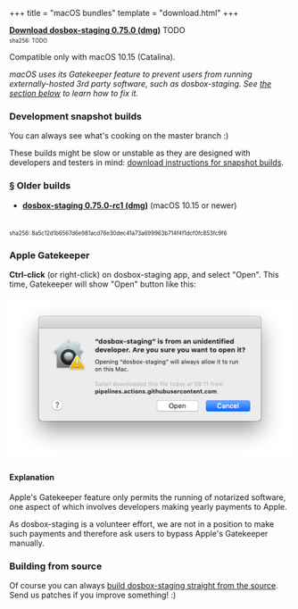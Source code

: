 +++
title = "macOS bundles"
template = "download.html"
+++

**[Download dosbox-staging 0.75.0 (dmg)][dmg]** TODO
<br/>
<span style="font-size:0.7em">
sha256: TODO
</span>

[dmg]: https://TODO

Compatible only with macOS 10.15 (Catalina).

*macOS uses its Gatekeeper feature to prevent users from running
externally-hosted 3rd party software, such as dosbox-staging. See [the section
below](#apple-gatekeeper) to learn how to fix it.*

[1]:https://github.com/dosbox-staging/dosbox-staging

### Development snapshot builds

You can always see what's cooking on the master branch :)

These builds might be slow or unstable as they are designed with developers and
testers in mind: [download instructions for snapshot builds](
https://github.com/dosbox-staging/dosbox-staging#development-snapshot-builds).

### <a name="old-builds" href="#old-builds">§</a> Older builds

* **[dosbox-staging 0.75.0-rc1 (dmg)][0_75_0_rc1]** (macOS 10.15 or newer)
<br/>
<span style="font-size:0.7em">
sha256: 8a5c12d1b6567d6e981acd76e30dec41a73a699963b714f4f1dcf0fc853fc9f6
</span>

[0_75_0_rc1]:https://github.com/dosbox-staging/dosbox-staging/releases/download/v0.75.0-rc1/dosbox-staging-macOS-v0.75.0-rc1.dmg


### <a name="apple-gatekeeper"></a> Apple Gatekeeper

**Ctrl-click** (or right-click) on dosbox-staging app, and select "Open".
This time, Gatekeeper will show "Open" button like this:

![Gatekeeper window](gatekeeper.png)

#### Explanation

Apple's Gatekeeper feature only permits the running of notarized software, one
aspect of which involves developers making yearly payments to Apple.

As dosbox-staging is a volunteer effort, we are not in a position to make such
payments and therefore ask users to bypass Apple's Gatekeeper manually.


### Building from source

Of course you can always [build dosbox-staging straight from the source][1].
Send us patches if you improve something! :)

[1]:https://github.com/dosbox-staging/dosbox-staging
